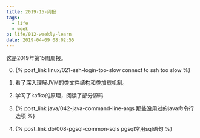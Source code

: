 ```yaml
---
title: 2019-15-周报
tags:
  - life
  - week
p: life/012-weekly-learn
date: 2019-04-09 08:02:55
---
```


这是2019年第15周周报。

0. {% post_link linux/021-ssh-login-too-slow connect to ssh too slow %}

1. 看了深入理解JVM的类文件结构和类加载机制。

2. 学习了kafka的原理，阅读了部分源码

3. {% post_link java/042-java-command-line-args 那些没用过的java命令行选项 %}

4. {% post_link db/008-pgsql-common-sqls pgsql常用sql语句 %}



